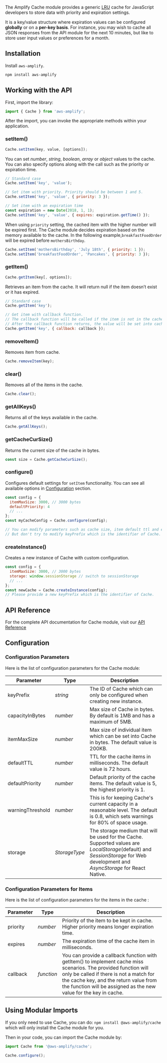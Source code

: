 The Amplify Cache module provides a generic [LRU](https://en.wikipedia.org/wiki/Cache_replacement_policies#Least_Recently_Used_.28LRU.29) cache for JavaScript developers to store data with priority and expiration settings. 

It is a key/value structure where expiration values can be configured **globally** or on a **per-key basis**. For instance, you may wish to cache all JSON responses from the API module for the next 10 minutes, but like to store user input values or preferences for a month.  

## Installation

Install `aws-amplify`.

```bash
npm install aws-amplify
```

## Working with the API

First, import the library:
```javascript
import { Cache } from 'aws-amplify';
```

After the import, you can invoke the appropriate methods within your application.

### setItem()

```javascript
Cache.setItem(key, value, [options]);
```

You can set *number*, *string*, *boolean*, *array* or *object* values to the cache. You can also specify options along with the call such as the priority or expiration time.

```javascript
// Standard case
Cache.setItem('key', 'value');

// Set item with priority. Priority should be between 1 and 5.
Cache.setItem('key', 'value', { priority: 3 });

// Set item with an expiration time
const expiration = new Date(2018, 1, 1);
Cache.setItem('key', 'value', { expires: expiration.getTime() });
```

When using `priority` setting, the cached item with the higher number will be expired first. The Cache module decides expiration based on the memory available to the cache. In the following example,`breakfastFoodOrder` will be expired before `mothersBirthday`.


```javascript
Cache.setItem('mothersBirthday', 'July 18th', { priority: 1 });
Cache.setItem('breakfastFoodOrder', 'Pancakes', { priority: 3 });
```

### getItem()

```javascript
Cache.getItem(key[, options]);
```
  Retrieves an item from the cache. It will return null if the item doesn’t exist or it has expired.

```javascript
// Standard case
Cache.getItem('key');

// Get item with callback function.
// The callback function will be called if the item is not in the cache.
// After the callback function returns, the value will be set into cache.
Cache.getItem('key', { callback: callback });
```

### removeItem()

  Removes item from cache.

```javascript
Cache.removeItem(key);
```

### clear()

Removes all of the items in the cache.

```javascript
Cache.clear();
```

### getAllKeys()

Returns all of the keys available in the cache.

```javascript
Cache.getAllKeys();
```

### getCacheCurSize()

Returns the current size of the cache in bytes.

```javascript
const size = Cache.getCacheCurSize();
```

### configure()

Configures default settings for `setItem` functionality. You can see all available options in [Configuration](#configuration) section.

```javascript
const config = {
  itemMaxSize: 3000, // 3000 bytes
  defaultPriority: 4
  // ...
};
const myCacheConfig = Cache.configure(config);

// You can modify parameters such as cache size, item default ttl and etc.
// But don't try to modify keyPrefix which is the identifier of Cache.
```

### createInstance()

Creates a new instance of Cache with custom configuration.

```javascript
const config = {
  itemMaxSize: 3000, // 3000 bytes
  storage: window.sessionStorage // switch to sessionStorage
  // ...
};
const newCache = Cache.createInstance(config);
// Please provide a new keyPrefix which is the identifier of Cache.
```

## API Reference

For the complete API documentation for Cache module, visit our [API Reference](https://aws-amplify.github.io/amplify-js/api/classes/cacheobject.html)

## Configuration

### Configuration Parameters

Here is the list of configuration parameters for the Cache module:

| **Parameter** | **Type** | **Description** |
|---|---|---
| keyPrefix | *string* | The ID of Cache which can only be configured when creating new instance. |
| capacityInBytes | *number* | Max size of Cache in bytes. By default is 1MB and has a maximum of 5MB. |
| itemMaxSize |  *number* | Max size of individual item which can be set into Cache in bytes. The default value is 200KB.  |
| defaultTTL | *number* | TTL for the cache items in milliseconds. The default value is 72 hours.  |
| defaultPriority | *number* | Default priority of the cache items. The default value is 5, the highest priority is 1. |
| warningThreshold | *number* | This is for keeping Cache's current capacity in a reasonable level. The default is 0.8, which sets warnings for 80% of space usage. |
| storage | *StorageType* | The storage medium that will be used for the Cache. Supported values are *LocalStorage*(default) and *SessionStorage* for Web development and *AsyncStorage* for React Native. |

### Configuration Parameters for Items

Here is the list of configuration parameters for the items in the cache :

| **Parameter** | **Type** | **Description** |
|---|---|---
| priority|*number*| Priority of the item to be kept in cache. Higher priority means longer expiration time.|
| expires |*number*|The expiration time of the cache item in milliseconds.|
| callback | *function* | You can provide a callback function with getItem() to implement cache miss scenarios. The provided function will only be called if there is not a match for the cache key, and the return value from the function will be assigned as the new value for the key in cache. |

## Using Modular Imports

If you only need to use Cache, you can do: `npm install @aws-amplify/cache` which will only install the Cache module for you.

Then in your code, you can import the Cache module by:
```javascript
import Cache from '@aws-amplify/cache';

Cache.configure();

```
